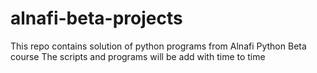 # alnafi-beta-projects
This repo contains solution of python programs from Alnafi Python Beta course
The scripts and programs will be add with time to time 
